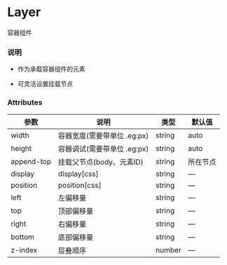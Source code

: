 # Layer

容器组件

### 说明

- 作为承载容器组件的元素

- 可灵活设置挂载节点

### Attributes
| 参数             | 说明                     | 类型      | 默认值  |
|---------------- |------------------------ |--------- |--------|
| width           | 容器宽度(需要带单位 .eg:px) | string   | auto   |
| height          | 容器调试(需要带单位 .eg:px) | string   | auto   |
| append-top      | 挂载父节点(body、元素ID)   | string   | 所在节点  |
| display         | display[css]            | string   |    —   |
| position        | position[css]           | string   |    —   |
| left            | 左偏移量                  | string   |    —   |
| top             | 顶部偏移量                | string   |    —   |
| right           | 右偏移量                  | string   |    —   |
| bottom          | 底部偏移量                | string   |    —   |
| z-index         | 层叠顺序                 | number   |    —   |